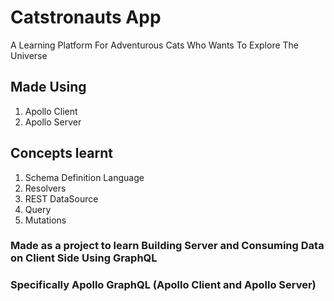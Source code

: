 # Catstronauts App
A Learning Platform For Adventurous Cats Who Wants To Explore The Universe

## Made Using
1) Apollo Client
2) Apollo Server

## Concepts learnt
1) Schema Definition Language
2) Resolvers
3) REST DataSource
4) Query
5) Mutations

### Made as a project to learn Building Server and Consuming Data on Client Side Using GraphQL
### Specifically Apollo GraphQL (Apollo Client and Apollo Server)

